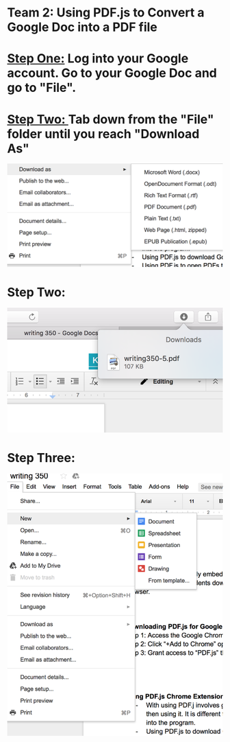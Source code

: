 <b>
<h1>
Team 2: Using PDF.js to Convert a Google Doc into a PDF file
</h1>

<h1>
<span style="text-decoration: underline;">
Step One:</span>  Log into your Google account. Go to your Google Doc and go to "File". 

</h1>



<h1>
<u>
Step Two: </u> Tab down from the "File" folder until you reach "Download As"
</h1> 

</b>

![picture](assets/picture11.png)

<h1>
Step Two: 
</h1>

![picture](assets/picture3.png)

<h1>
Step Three: 
</h1>

![picture](assets/picture5.png)


